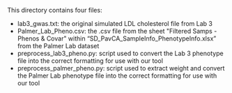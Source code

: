 This directory contains four files:
* lab3_gwas.txt: the original simulated LDL cholesterol file from Lab 3
* Palmer_Lab_Pheno.csv: the .csv file from the sheet "Filtered Samps - Phenos & Covar" within “SD_PavCA_SampleInfo_PhenotypeInfo.xlsx” from the Palmer Lab dataset
* preprocess_lab3_pheno.py: script used to convert the Lab 3 phenotype file into the correct formatting for use with our tool
* preprocess_palmer_pheno.py: script used to extract weight and convert the Palmer Lab phenotype file into the correct formatting for use with our tool